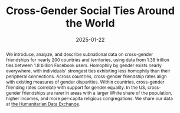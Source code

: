 ---
title: "Cross-Gender Social Ties Around the World"
collection: wps
link: "https://drew-johnston.com/files/cross_gender_ties/Cross-Gender_Social_Ties_Around_the_World.pdf"
coauthors: Michael Bailey, Theresa Kuchler, Ayush Kumar, and Johannes Stroebel
date: 2025-01-22
outcome_prefix: 'Conditionally Accepted at the '
outcome: 'American Economic Association Papers & Proceedings'
abstract: "We introduce, analyze, and describe subnational data on cross-gender friendships for nearly 200 countries and territories, using data from 1.38 trillion ties between 1.8 billion Facebook users. Homophily by gender exists nearly everywhere, with individuals' strongest ties exhibiting less homophily than their peripheral connections. Across countries, cross-gender friendship rates align with existing measures of gender disparities. Within countries, cross-gender friending rates correlate with support for gender equality. In the US, cross-gender friendships are rarer in areas with a larger White share of the population, higher incomes, and more per-capita religious congregations. We share our data at <a href='https://data.humdata.org/dataset/cross-gender-ties'>the Humanitarian Data Exchange</a>."
press: 
data: <a href="https://data.humdata.org/dataset/cross-gender-ties">Data</a> | <a href="https://drew-johnston.com/files/cross_gender_ties/Cross-Gender_Social_Ties_Around_the_World_Appendix.pdf">Appendix</a>
---
